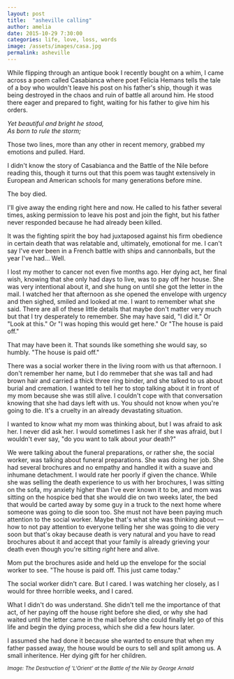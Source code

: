 ```yaml
---
layout: post
title:  "asheville calling"
author: amelia
date: 2015-10-29 7:30:00
categories: life, love, loss, words
image: /assets/images/casa.jpg
permalink: asheville
---
```


While flipping through an antique book I recently bought on a whim, I came across a poem called Casabianca where poet Felicia Hemans tells the tale of a boy who wouldn't leave his post on his father's ship, though it was being destroyed in the chaos and ruin of battle all around him. He stood there eager and prepared to fight, waiting for his father to give him his orders. 

*Yet beautiful and bright he stood,*<br/>
  *As born to rule the storm;*<br/>

Those two lines, more than any other in recent memory, grabbed my emotions and pulled. Hard.

I didn't know the story of Casabianca and the Battle of the Nile before reading this, though it turns out that this poem was taught extensively in European and American schools for many generations before mine.

The boy died. 

I'll give away the ending right here and now. He called to his father several times, asking permission to leave his post and join the fight, but his father never responded because he had already been killed. 

It was the fighting spirit the boy had juxtaposed against his firm obedience in certain death that was relatable and, ultimately, emotional for me. I can't say I've ever been in a French battle with ships and cannonballs, but the year I've had... Well.

I lost my mother to cancer not even five months ago. Her dying act, her final wish, knowing that she only had days to live, was to pay off her house. She was very intentional about it, and she hung on until she got the letter in the mail. I watched her that afternoon as she opened the envelope with urgency and then sighed, smiled and looked at me. I want to remember what she said. There are all of these little details that maybe don't matter very much but that I try desperately to remember. She may have said, "I did it." Or "Look at this." Or "I was hoping this would get here." Or "The house is paid off."

That may have been it. That sounds like something she would say, so humbly. "The house is paid off."

There was a social worker there in the living room with us that afternoon. I don't remember her name, but I do remmeber that she was tall and had brown hair and carried a thick three ring binder, and she talked to us about burial and cremation. I wanted to tell her to stop talking about it in front of my mom because she was still alive. I couldn't cope with that conversation knowing that she had days left with us. You should not know when you're going to die. It's a cruelty in an already devastating situation.

I wanted to know what my mom was thinking about, but I was afraid to ask her. I never did ask her. I would sometimes I ask her if she was afraid, but I wouldn't ever say, "do you want to talk about *your* death?"

We were talking about the funeral preparations, or rather she, the social worker, was talking about funeral preparations. She was doing her job. She had several brochures and no empathy and handled it with a suave and inhumane detachment. I would rate her poorly if given the chance. While she was selling the death experience to us with her brochures, I was sitting on the sofa, my anxiety higher than I've ever known it to be, and mom was sitting on the hospice bed that she would die on two weeks later, the bed that would be carted away by some guy in a truck to the next home where someone was going to die soon too. She must not have been paying much attention to the social worker. Maybe that's what she was thinking about — how to not pay attention to everyone telling her she was going to die very soon but that's okay because death is very natural and you have to read brochures about it and accept that your family is already grieving your death even though you're sitting *right* here and alive.

Mom put the brochures aside and held up the envelope for the social worker to see. "The house is paid off. This just came today."

The social worker didn't care. But I cared. I was watching her closely, as I would for three horrible weeks, and I cared. 

What I didn't do was understand. She didn't tell me the importance of that act, of her paying off the house right before she died, or why she had waited until the letter came in the mail before she could finally let go of this life and begin the dying process, which she did a few hours later.

I assumed she had done it because she wanted to ensure that when my father passed away, the house would be ours to sell and split among us. A small inheritence. Her dying gift for her children.






<small>*Image: The Destruction of 'L'Orient' at the Battle of the Nile by George Arnald*</small>

